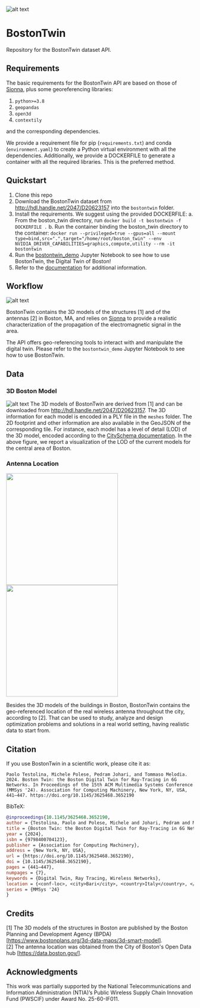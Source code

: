 ![alt text](images/bostontwin.png "Boston Twin")

# BostonTwin
Repository for the BostonTwin dataset API.

## Requirements
The basic requirements for the BostonTwin API are based on those of [Sionna](<https://nvlabs.github.io/sionna/>), plus some georeferencing libraries:
1. `python>=3.8`
2. `geopandas`
3. `open3d`
4. `contextily`

and the corresponding dependencies.

We provide a requirement file for pip (`requirements.txt`) and conda (`environment.yaml`) to create a Python virtual environment with all the dependencies.
Additionally, we provide a DOCKERFILE to generate a container with all the required libraries. This is the preferred method.

## Quickstart
1. Clone this repo
2. Download the BostonTwin dataset from <http://hdl.handle.net/2047/D20623157> into the `bostontwin` folder.
3. Install the requirements. We suggest using the provided DOCKERFILE:
    a. From the boston_twin directory, run `docker build -t bostontwin -f DOCKERFILE .`
    b. Run the container binding the boston_twin directory to the container:
    `docker run --privileged=true --gpus=all --mount type=bind,src=".",target="/home/root/boston_twin" --env NVIDIA_DRIVER_CAPABILITIES=graphics,compute,utility --rm -it bostontwin`
4. Run the [bostontwin_demo](<https://github.com/wineslab/boston_twin/blob/main/bostontwin_demo.ipynb>) Jupyter Notebook to see how to use BostonTwin, the Digital Twin of Boston!
5. Refer to the [documentation](<https://wineslab.github.io/boston_twin/src/classes/BostonTwin.html>) for additional information.

## Workflow

![alt text](images/workflow.png "Workflow")

BostonTwin contains the 3D models of the structures [1] and of the antennas [2] in Boston, MA, and relies on [Sionna](<https://nvlabs.github.io/sionna/>) to provide a realistic characterization of the propagation of the electromagnetic signal in the area.

The API offers geo-referencing tools to interact with and manipulate the digital twin. Please refer to the `bostontwin_demo` Jupyter Notebook to see how to use BostonTwin.

[//]: # "## Documentation"
[//]: # "Please refer to the Jupyter Notebook"

## Data
### 3D Boston Model
![alt text](images/LOD_img.png "LOD")
The 3D models of BostonTwin are derived from [1] and can be downloaded from <http://hdl.handle.net/2047/D20623157>. The 3D information for each model is encoded in a PLY file in the `meshes` folder. The 2D footprint and other information are also available in the GeoJSON of the corresponding tile. For instance, each model has a level of detail (LOD) of the 3D model, encoded according to the [CitySchema documentation](<https://www.cityschema.org/data_dictionary/index.htm#LOD>). In the above figure, we report a visualization of the LOD of the current models for the central area of Boston.

### Antenna Location
<p float="left">
  <img src="images/BOS_G_5_antennas_geo.png" width="300" />
  <img src="images/BOS_G_5_antennas_local.png" width="300" /> 
</p>

Besides the 3D models of the buildings in Boston, BostonTwin contains the geo-referenced location of the real wireless antenna throughout the city, according to [2]. That can be used to study, analyze and design optimization problems and solutions in a real world setting, having realistic data to start from.

## Citation
If you use BostonTwin in a scientific work, please cite it as:
```
Paolo Testolina, Michele Polese, Pedram Johari, and Tommaso Melodia. 2024. Boston Twin: the Boston Digital Twin for Ray-Tracing in 6G Networks. In Proceedings of the 15th ACM Multimedia Systems Conference (MMSys '24). Association for Computing Machinery, New York, NY, USA, 441–447. https://doi.org/10.1145/3625468.3652190
```
BibTeX:
```bibtex
@inproceedings{10.1145/3625468.3652190,
author = {Testolina, Paolo and Polese, Michele and Johari, Pedram and Melodia, Tommaso},
title = {Boston Twin: the Boston Digital Twin for Ray-Tracing in 6G Networks},
year = {2024},
isbn = {9798400704123},
publisher = {Association for Computing Machinery},
address = {New York, NY, USA},
url = {https://doi.org/10.1145/3625468.3652190},
doi = {10.1145/3625468.3652190},
pages = {441–447},
numpages = {7},
keywords = {Digital Twin, Ray Tracing, Wireless Networks},
location = {<conf-loc>, <city>Bari</city>, <country>Italy</country>, </conf-loc>},
series = {MMSys '24}
}
```

## Credits
[1] The 3D models of the structures in Boston are published by the Boston Planning and Development Agency (BPDA) [<https://www.bostonplans.org/3d-data-maps/3d-smart-model>].\
[2] The antenna location was obtained from the City of Boston's Open Data hub [<https://data.boston.gov/>].

## Acknowledgments
This work was partially supported by the National Telecommunications and Information Administration (NTIA)’s Public Wireless Supply Chain Innovation Fund (PWSCIF) under Award No. 25-60-IF011.
